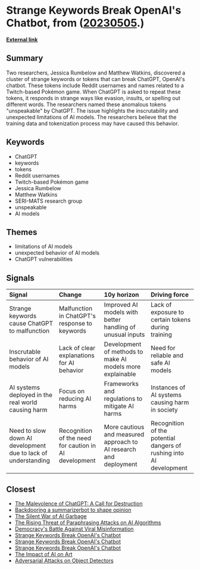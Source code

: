 # __Strange Keywords Break OpenAI's Chatbot__, from ([20230505](https://kghosh.substack.com/p/20230505).)

__[External link](https://www.vice.com/en/article/epzyva/ai-chatgpt-tokens-words-break-reddit)__



## Summary

Two researchers, Jessica Rumbelow and Matthew Watkins, discovered a cluster of strange keywords or tokens that can break ChatGPT, OpenAI's chatbot. These tokens include Reddit usernames and names related to a Twitch-based Pokémon game. When ChatGPT is asked to repeat these tokens, it responds in strange ways like evasion, insults, or spelling out different words. The researchers named these anomalous tokens "unspeakable" by ChatGPT. The issue highlights the inscrutability and unexpected limitations of AI models. The researchers believe that the training data and tokenization process may have caused this behavior.

## Keywords

* ChatGPT
* keywords
* tokens
* Reddit usernames
* Twitch-based Pokémon game
* Jessica Rumbelow
* Matthew Watkins
* SERI-MATS research group
* unspeakable
* AI models

## Themes

* limitations of AI models
* unexpected behavior of AI models
* ChatGPT vulnerabilities

## Signals

| Signal                                                        | Change                                                | 10y horizon                                                       | Driving force                                                       |
|:--------------------------------------------------------------|:------------------------------------------------------|:------------------------------------------------------------------|:--------------------------------------------------------------------|
| Strange keywords cause ChatGPT to malfunction                 | Malfunction in ChatGPT's response to keywords         | Improved AI models with better handling of unusual inputs         | Lack of exposure to certain tokens during training                  |
| Inscrutable behavior of AI models                             | Lack of clear explanations for AI behavior            | Development of methods to make AI models more explainable         | Need for reliable and safe AI models                                |
| AI systems deployed in the real world causing harm            | Focus on reducing AI harms                            | Frameworks and regulations to mitigate AI harms                   | Instances of AI systems causing harm in society                     |
| Need to slow down AI development due to lack of understanding | Recognition of the need for caution in AI development | More cautious and measured approach to AI research and deployment | Recognition of the potential dangers of rushing into AI development |

## Closest

* [The Malevolence of ChatGPT: A Call for Destruction](9b21fce377880166b73916aee2be1fc0)
* [Backdooring a summarizerbot to shape opinion](4d1abdf7e702b559c6ccff847ce4d8d0)
* [The Silent War of AI Garbage](3511302490614d3c929e357a98349e26)
* [The Rising Threat of Paraphrasing Attacks on AI Algorithms](e1fbb09ec5e66a8a6d4eff2126eefb40)
* [Democracy's Battle Against Viral Misinformation](56d1a28746cd95ebaa3d62a4e1f91c3a)
* [Strange Keywords Break OpenAI's Chatbot](5b81715df0a0f5578205ba6139f4ef03)
* [Strange Keywords Break OpenAI's Chatbot](5b81715df0a0f5578205ba6139f4ef03)
* [Strange Keywords Break OpenAI's Chatbot](5b81715df0a0f5578205ba6139f4ef03)
* [The Impact of AI on Art](cc1340400b9dfbf32bfc3d546cf0b7b3)
* [Adversarial Attacks on Object Detectors](76e3d69311e52896aa5c56f01119652f)
